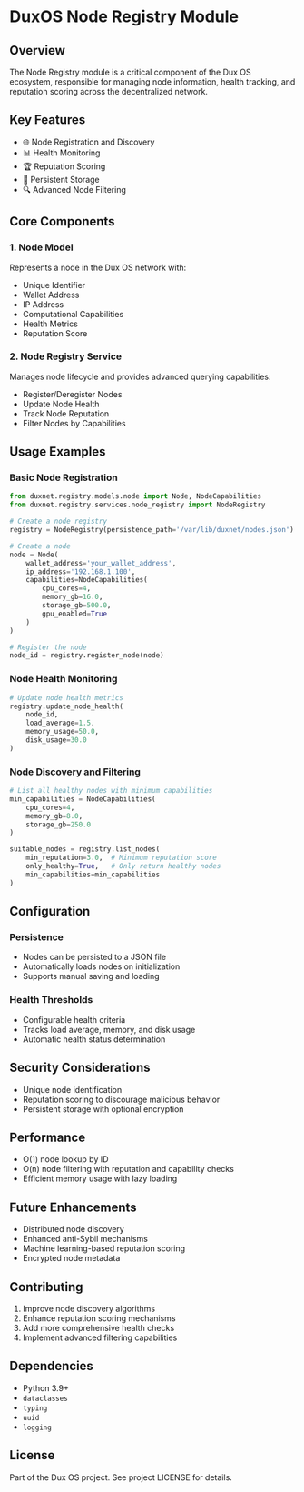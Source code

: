 # DuxOS Node Registry Module

## Overview

The Node Registry module is a critical component of the Dux OS ecosystem, responsible for managing node information, health tracking, and reputation scoring across the decentralized network.

## Key Features

- 🌐 Node Registration and Discovery
- 📊 Health Monitoring
- 🏆 Reputation Scoring
- 💾 Persistent Storage
- 🔍 Advanced Node Filtering

## Core Components

### 1. Node Model
Represents a node in the Dux OS network with:
- Unique Identifier
- Wallet Address
- IP Address
- Computational Capabilities
- Health Metrics
- Reputation Score

### 2. Node Registry Service
Manages node lifecycle and provides advanced querying capabilities:
- Register/Deregister Nodes
- Update Node Health
- Track Node Reputation
- Filter Nodes by Capabilities

## Usage Examples

### Basic Node Registration

```python
from duxnet.registry.models.node import Node, NodeCapabilities
from duxnet.registry.services.node_registry import NodeRegistry

# Create a node registry
registry = NodeRegistry(persistence_path='/var/lib/duxnet/nodes.json')

# Create a node
node = Node(
    wallet_address='your_wallet_address',
    ip_address='192.168.1.100',
    capabilities=NodeCapabilities(
        cpu_cores=4,
        memory_gb=16.0,
        storage_gb=500.0,
        gpu_enabled=True
    )
)

# Register the node
node_id = registry.register_node(node)
```

### Node Health Monitoring

```python
# Update node health metrics
registry.update_node_health(
    node_id, 
    load_average=1.5, 
    memory_usage=50.0, 
    disk_usage=30.0
)
```

### Node Discovery and Filtering

```python
# List all healthy nodes with minimum capabilities
min_capabilities = NodeCapabilities(
    cpu_cores=4,
    memory_gb=8.0,
    storage_gb=250.0
)

suitable_nodes = registry.list_nodes(
    min_reputation=3.0,  # Minimum reputation score
    only_healthy=True,   # Only return healthy nodes
    min_capabilities=min_capabilities
)
```

## Configuration

### Persistence
- Nodes can be persisted to a JSON file
- Automatically loads nodes on initialization
- Supports manual saving and loading

### Health Thresholds
- Configurable health criteria
- Tracks load average, memory, and disk usage
- Automatic health status determination

## Security Considerations

- Unique node identification
- Reputation scoring to discourage malicious behavior
- Persistent storage with optional encryption

## Performance

- O(1) node lookup by ID
- O(n) node filtering with reputation and capability checks
- Efficient memory usage with lazy loading

## Future Enhancements

- Distributed node discovery
- Enhanced anti-Sybil mechanisms
- Machine learning-based reputation scoring
- Encrypted node metadata

## Contributing

1. Improve node discovery algorithms
2. Enhance reputation scoring mechanisms
3. Add more comprehensive health checks
4. Implement advanced filtering capabilities

## Dependencies

- Python 3.9+
- `dataclasses`
- `typing`
- `uuid`
- `logging`

## License

Part of the Dux OS project. See project LICENSE for details. 